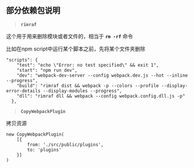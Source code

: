 ## 部分依赖包说明

> **`rimraf`**

这个用于用来删除模块或者文件的，相当于 **`rm -rf`** 命令

比如在npm script中运行某个脚本之前，先将某个文件夹删除

```
"scripts": {
    "test": "echo \"Error: no test specified\" && exit 1",
    "start": "npm run dev",
    "dev": "webpack-dev-server --config webpack.dev.js --hot --inline --progress",
    "build": "rimraf dist && webpack -p --colors --profile --display-error-details --display-modules --progress",
    "dll": "rimraf dll && webpack --config webpack.config.dll.js -p"
  },
```

> **`CopyWebpackPlugin`**

拷贝资源
```
new CopyWebpackPlugin(
    [{
        from: './src/public/plugins',
        to: 'plugins'
    }]
)
```